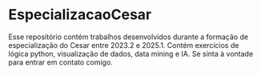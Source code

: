 # EspecializacaoCesar
 
Esse repositório contém trabalhos desenvolvidos durante a formação de especialização do Cesar entre 2023.2 e 2025.1. Contém exercícios de lógica python, visualização de dados, data mining e IA. Se sinta à vontade para entrar em contato comigo.
